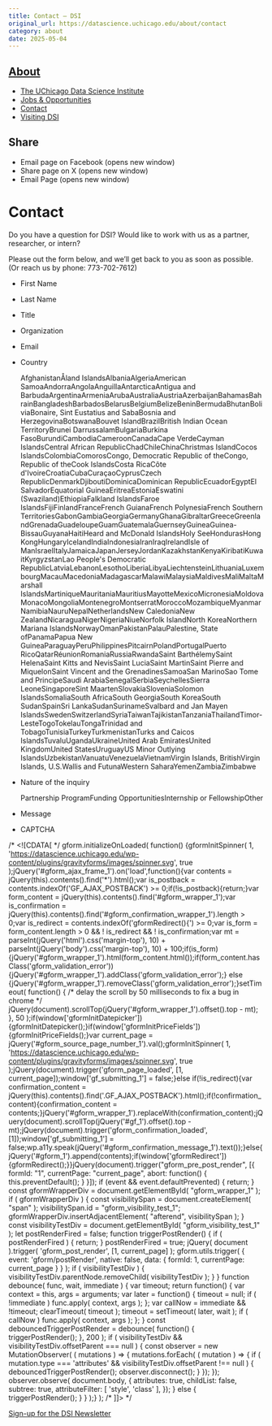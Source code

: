 ```yaml
---
title: Contact – DSI
original_url: https://datascience.uchicago.edu/about/contact
category: about
date: 2025-05-04
---
```


## [About](https://datascience.uchicago.edu/about/)

* [The UChicago Data Science Institute](https://datascience.uchicago.edu/about/about-dsi/)
* [Jobs & Opportunities](https://datascience.uchicago.edu/about/jobs/)
* [Contact](https://datascience.uchicago.edu/about/contact/)
* [Visiting DSI](https://datascience.uchicago.edu/about/visiting-dsi/)

## Share

* Email page on Facebook (opens new window)
* Share page on X (opens new window)
* Email Page (opens new window)

<!-- Table-like structure detected -->

# Contact

Do you have a question for DSI? Would like to work with us as a partner, researcher, or intern?

Please out the form below, and we’ll get back to you as soon as possible. (Or reach us by phone: 773-702-7612)

* First Name
* Last Name
* Title
* Organization
* Email
* Country

  AfghanistanÅland IslandsAlbaniaAlgeriaAmerican SamoaAndorraAngolaAnguillaAntarcticaAntigua and BarbudaArgentinaArmeniaArubaAustraliaAustriaAzerbaijanBahamasBahrainBangladeshBarbadosBelarusBelgiumBelizeBeninBermudaBhutanBoliviaBonaire, Sint Eustatius and SabaBosnia and HerzegovinaBotswanaBouvet IslandBrazilBritish Indian Ocean TerritoryBrunei DarrussalamBulgariaBurkina FasoBurundiCambodiaCameroonCanadaCape VerdeCayman IslandsCentral African RepublicChadChileChinaChristmas IslandCocos IslandsColombiaComorosCongo, Democratic Republic of theCongo, Republic of theCook IslandsCosta RicaCôte d'IvoireCroatiaCubaCuraçaoCyprusCzech RepublicDenmarkDjiboutiDominicaDominican RepublicEcuadorEgyptEl SalvadorEquatorial GuineaEritreaEstoniaEswatini (Swaziland)EthiopiaFalkland IslandsFaroe IslandsFijiFinlandFranceFrench GuianaFrench PolynesiaFrench Southern TerritoriesGabonGambiaGeorgiaGermanyGhanaGibraltarGreeceGreenlandGrenadaGuadeloupeGuamGuatemalaGuernseyGuineaGuinea-BissauGuyanaHaitiHeard and McDonald IslandsHoly SeeHondurasHong KongHungaryIcelandIndiaIndonesiaIranIraqIrelandIsle of ManIsraelItalyJamaicaJapanJerseyJordanKazakhstanKenyaKiribatiKuwaitKyrgyzstanLao People's Democratic RepublicLatviaLebanonLesothoLiberiaLibyaLiechtensteinLithuaniaLuxembourgMacauMacedoniaMadagascarMalawiMalaysiaMaldivesMaliMaltaMarshall IslandsMartiniqueMauritaniaMauritiusMayotteMexicoMicronesiaMoldovaMonacoMongoliaMontenegroMontserratMoroccoMozambiqueMyanmarNamibiaNauruNepalNetherlandsNew CaledoniaNew ZealandNicaraguaNigerNigeriaNiueNorfolk IslandNorth KoreaNorthern Mariana IslandsNorwayOmanPakistanPalauPalestine, State ofPanamaPapua New GuineaParaguayPeruPhilippinesPitcairnPolandPortugalPuerto RicoQatarRéunionRomaniaRussiaRwandaSaint BarthélemySaint HelenaSaint Kitts and NevisSaint LuciaSaint MartinSaint Pierre and MiquelonSaint Vincent and the GrenadinesSamoaSan MarinoSao Tome and PrincipeSaudi ArabiaSenegalSerbiaSeychellesSierra LeoneSingaporeSint MaartenSlovakiaSloveniaSolomon IslandsSomaliaSouth AfricaSouth GeorgiaSouth KoreaSouth SudanSpainSri LankaSudanSurinameSvalbard and Jan Mayen IslandsSwedenSwitzerlandSyriaTaiwanTajikistanTanzaniaThailandTimor-LesteTogoTokelauTongaTrinidad and TobagoTunisiaTurkeyTurkmenistanTurks and Caicos IslandsTuvaluUgandaUkraineUnited Arab EmiratesUnited KingdomUnited StatesUruguayUS Minor Outlying IslandsUzbekistanVanuatuVenezuelaVietnamVirgin Islands, BritishVirgin Islands, U.S.Wallis and FutunaWestern SaharaYemenZambiaZimbabwe
* Nature of the inquiry

  Partnership ProgramFunding OpportunitiesInternship or FellowshipOther
* Message
* CAPTCHA

/\* <![CDATA[ \*/
gform.initializeOnLoaded( function() {gformInitSpinner( 1, 'https://datascience.uchicago.edu/wp-content/plugins/gravityforms/images/spinner.svg', true );jQuery('#gform\_ajax\_frame\_1').on('load',function(){var contents = jQuery(this).contents().find('\*').html();var is\_postback = contents.indexOf('GF\_AJAX\_POSTBACK') >= 0;if(!is\_postback){return;}var form\_content = jQuery(this).contents().find('#gform\_wrapper\_1');var is\_confirmation = jQuery(this).contents().find('#gform\_confirmation\_wrapper\_1').length > 0;var is\_redirect = contents.indexOf('gformRedirect(){') >= 0;var is\_form = form\_content.length > 0 && ! is\_redirect && ! is\_confirmation;var mt = parseInt(jQuery('html').css('margin-top'), 10) + parseInt(jQuery('body').css('margin-top'), 10) + 100;if(is\_form){jQuery('#gform\_wrapper\_1').html(form\_content.html());if(form\_content.hasClass('gform\_validation\_error')){jQuery('#gform\_wrapper\_1').addClass('gform\_validation\_error');} else {jQuery('#gform\_wrapper\_1').removeClass('gform\_validation\_error');}setTimeout( function() { /\* delay the scroll by 50 milliseconds to fix a bug in chrome \*/ jQuery(document).scrollTop(jQuery('#gform\_wrapper\_1').offset().top - mt); }, 50 );if(window['gformInitDatepicker']) {gformInitDatepicker();}if(window['gformInitPriceFields']) {gformInitPriceFields();}var current\_page = jQuery('#gform\_source\_page\_number\_1').val();gformInitSpinner( 1, 'https://datascience.uchicago.edu/wp-content/plugins/gravityforms/images/spinner.svg', true );jQuery(document).trigger('gform\_page\_loaded', [1, current\_page]);window['gf\_submitting\_1'] = false;}else if(!is\_redirect){var confirmation\_content = jQuery(this).contents().find('.GF\_AJAX\_POSTBACK').html();if(!confirmation\_content){confirmation\_content = contents;}jQuery('#gform\_wrapper\_1').replaceWith(confirmation\_content);jQuery(document).scrollTop(jQuery('#gf\_1').offset().top - mt);jQuery(document).trigger('gform\_confirmation\_loaded', [1]);window['gf\_submitting\_1'] = false;wp.a11y.speak(jQuery('#gform\_confirmation\_message\_1').text());}else{jQuery('#gform\_1').append(contents);if(window['gformRedirect']) {gformRedirect();}}jQuery(document).trigger("gform\_pre\_post\_render", [{ formId: "1", currentPage: "current\_page", abort: function() { this.preventDefault(); } }]); if (event && event.defaultPrevented) { return; } const gformWrapperDiv = document.getElementById( "gform\_wrapper\_1" ); if ( gformWrapperDiv ) { const visibilitySpan = document.createElement( "span" ); visibilitySpan.id = "gform\_visibility\_test\_1"; gformWrapperDiv.insertAdjacentElement( "afterend", visibilitySpan ); } const visibilityTestDiv = document.getElementById( "gform\_visibility\_test\_1" ); let postRenderFired = false; function triggerPostRender() { if ( postRenderFired ) { return; } postRenderFired = true; jQuery( document ).trigger( 'gform\_post\_render', [1, current\_page] ); gform.utils.trigger( { event: 'gform/postRender', native: false, data: { formId: 1, currentPage: current\_page } } ); if ( visibilityTestDiv ) { visibilityTestDiv.parentNode.removeChild( visibilityTestDiv ); } } function debounce( func, wait, immediate ) { var timeout; return function() { var context = this, args = arguments; var later = function() { timeout = null; if ( !immediate ) func.apply( context, args ); }; var callNow = immediate && !timeout; clearTimeout( timeout ); timeout = setTimeout( later, wait ); if ( callNow ) func.apply( context, args ); }; } const debouncedTriggerPostRender = debounce( function() { triggerPostRender(); }, 200 ); if ( visibilityTestDiv && visibilityTestDiv.offsetParent === null ) { const observer = new MutationObserver( ( mutations ) => { mutations.forEach( ( mutation ) => { if ( mutation.type === 'attributes' && visibilityTestDiv.offsetParent !== null ) { debouncedTriggerPostRender(); observer.disconnect(); } }); }); observer.observe( document.body, { attributes: true, childList: false, subtree: true, attributeFilter: [ 'style', 'class' ], }); } else { triggerPostRender(); } } );} );
/\* ]]&gt; \*/

[Sign-up for the DSI Newsletter](https://mailchi.mp/6fb19adbafc8/data-science-institute)